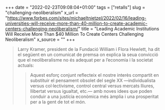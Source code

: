 +++
date = "2022-02-23T09:08:04+01:00"
tags = ["retalls"]
slug = "challenging-neoliberalism"
x_url = "https://www.forbes.com/sites/michaeltnietzel/2022/02/16/leading-universities-will-receive-more-than-40-million-to-create-academic-centers-challenging-neoliberalism/"
title = "Leading Academic Institutions Will Receive More Than $40 Million To Create Centers Challenging Neoliberalism"
x_source = ""
+++


> Larry Kramer, president de la Fundació William i Flora Hewlett, ha dit el següent en un comunicat de premsa on explica la seua convicció que el neoliberalisme no és adequat per a l’economia i la societat actuals:
> 
> > Aquest esforç conjunt reflecteix el nostre interès compartit en substituir el pensament obsolet del segle XX —individualista versus col·lectivisme, control central versus mercats lliures, llibertat versus igualtat, etc.— amb noves idees que poden conduir a una justícia econòmica més àmplia i una prosperitat per a la gent de tot el món.
